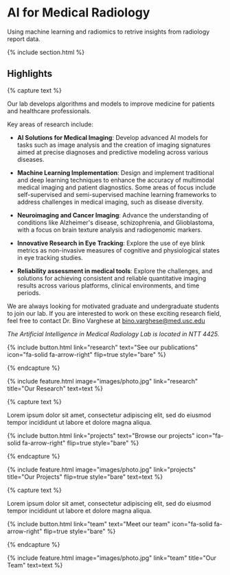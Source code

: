 ---
---

# AI for Medical Radiology 

Using machine learning and radiomics to retrive insights from radiology report data.

{% include section.html %}

## Highlights

{% capture text %}

Our lab develops algorithms and models to improve medicine for patients and healthcare professionals. 

Key areas of research include:

- **AI Solutions for Medical Imaging**: Develop advanced AI models for tasks such as image analysis and the creation of imaging signatures aimed at precise diagnoses and predictive modeling across various diseases.

- **Machine Learning Implementation**: Design and implement traditional and deep learning techniques to enhance the accuracy of multimodal medical imaging and patient diagnostics. Some areas of focus include self-supervised and semi-supervised machine learning frameworks to address challenges in medical imaging, such as disease diversity.

- **Neuroimaging and Cancer Imaging**: Advance the understanding of conditions like Alzheimer's disease, schizophrenia, and Glioblastoma, with a focus on brain texture analysis and radiogenomic markers.

- **Innovative Research in Eye Tracking**: Explore the use of eye blink metrics as non-invasive measures of cognitive and physiological states in eye tracking studies.

- **Reliability assessment in medical tools**: Explore the challenges, and solutions for achieving consistent and reliable quantitative imaging results across various platforms, clinical environments, and time periods.

We are always looking for motivated graduate and undergraduate students to join our lab. If you are interested to work on these exciting research field, feel free to contact Dr. Bino Varghese at bino.varghese@med.usc.edu

*The Artificial Intelligence in Medical Radiology Lab is located in NTT 4425.*

{%
  include button.html
  link="research"
  text="See our publications"
  icon="fa-solid fa-arrow-right"
  flip=true
  style="bare"
%}

{% endcapture %}

{%
  include feature.html
  image="images/photo.jpg"
  link="research"
  title="Our Research"
  text=text
%}

{% capture text %}

Lorem ipsum dolor sit amet, consectetur adipiscing elit, sed do eiusmod tempor incididunt ut labore et dolore magna aliqua.

{%
  include button.html
  link="projects"
  text="Browse our projects"
  icon="fa-solid fa-arrow-right"
  flip=true
  style="bare"
%}

{% endcapture %}

{%
  include feature.html
  image="images/photo.jpg"
  link="projects"
  title="Our Projects"
  flip=true
  style="bare"
  text=text
%}

{% capture text %}

Lorem ipsum dolor sit amet, consectetur adipiscing elit, sed do eiusmod tempor incididunt ut labore et dolore magna aliqua.

{%
  include button.html
  link="team"
  text="Meet our team"
  icon="fa-solid fa-arrow-right"
  flip=true
  style="bare"
%}

{% endcapture %}

{%
  include feature.html
  image="images/photo.jpg"
  link="team"
  title="Our Team"
  text=text
%}
